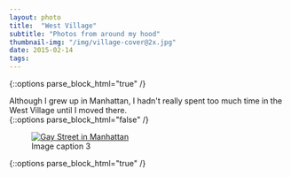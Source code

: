 ```yaml
---
layout: photo
title:  "West Village"
subtitle: "Photos from around my hood"
thumbnail-img: "/img/village-cover@2x.jpg"
date: 2015-02-14
tags:
---
```



{::options parse_block_html="true" /}
<section class="container--big">
Although I grew up in Manhattan, I hadn't really spent too much time in the West Village until I moved there.
</section>
{::options parse_block_html="false" /}

<section class="photoset" data-layout="12" itemscope itemtype="http://schema.org/ImageGallery">
  <figure class="photoset-item" itemprop="associatedMedia" itemscope itemtype="http://schema.org/ImageObject">
    <a href="../../../../img/village-cover@2x.jpg" data-size="1030x318">
      <img class="lazy" src="http://luis-almeida.github.io/unveil/img/loader.gif"  data-src="../../../../img/village-cover@2x.jpg" alt="Gay Street in Manhattan" >
    </a>
    <figcaption itemprop="caption description">Image caption  3</figcaption>
  </figure>
</section>
{::options parse_block_html="true" /}
